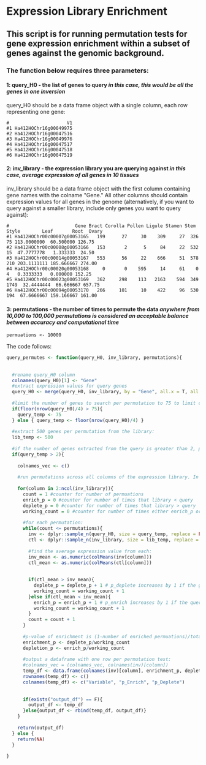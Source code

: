 # Expression Library Enrichment

## This script is for running permutation tests for gene expression enrichment within a subset of genes against the genomic background.


### The function below requires three parameters:
#### 1: query_H0 - the list of genes to query *in this case, this would be all the genes in one inversion*

query_H0 should be a data frame object with a single column, each row representing one gene:

````
#                     V1
#1 Ha412HOChr16g00049975
#2 Ha412HOChr16g00047516
#3 Ha412HOChr16g00049976
#4 Ha412HOChr16g00047517
#5 Ha412HOChr16g00047518
#6 Ha412HOChr16g00047519
````

#### 2: inv_library - the expression library you are querying against *in this case, average expression of all genes in 10 tissues*

inv_library should be a data frame object with the first column containing gene names with the colname "Gene." All other columns should contain expression values for all genes in the genome (alternatively, if you want to query against a smaller library, include only genes you want to query against):

````
#                        Gene Bract Corolla Pollen Ligule Stamen Stem Style        Leaf       Root  Ovary
#1 Ha412HOChr00c00007g00053165   199      27     30    309     27  326    75 113.0000000  60.500000 126.75
#2 Ha412HOChr00c00008g00053166   153       2      5     84     22  532    15  47.7777778   1.333333  24.50
#3 Ha412HOChr00c00014g00053167   553      56     22    666     51  578   210 203.1111111 185.666667 274.00
#4 Ha412HOChr00c00020g00053168     0       0    595     14     61    0     4   0.3333333   0.000000 152.25
#5 Ha412HOChr00c00023g00053169   362     298    113   2163    594  349  1749  32.4444444  66.666667 657.75
#6 Ha412HOChr00c00094g00053170   266     101     10    422     96  530   194  67.6666667 159.166667 161.00
````

#### 3: permutations - the number of times to permute the data *anywhere from 10,000 to 100,000 permutations is considered an acceptable balance between accuracy and computational time* 

````permuations <- 10000````

The code follows:

````R
query_permutes <- function(query_H0, inv_library, permutations){
  
  
  #rename query_H0 column
  colnames(query_H0)[1] <- "Gene"
  #extract expression values for query genes
  query_H0 <- merge(query_H0, inv_library, by = "Gene", all.x = T, all.y = F)
  
  #limit the number of genes to search per permutation to 75 to limit computational strain, otherwise use 1/4 of the query genes per permutation
  if(floor(nrow(query_H0)/4) > 75){
    query_temp <- 75
  } else { query_temp <- floor(nrow(query_H0)/4) }
  
  #extract 500 genes per permutation from the library:
  lib_temp <- 500
  
  #if the number of genes extracted from the query is greater than 2, proceed with the analysis. Otherwise, it will not run
  if(query_temp > 2){
    
    colnames_vec <- c()
    
    #run permutations across all columns of the expression library. In our case, this means 10,000 permuations for each tissue
    
    for(column in 2:ncol(inv_library)){
      count = 1 #counter for number of permuations
      enrich_p = 0 #counter for number of times that library < query
      deplete_p = 0 #counter for number of times that library > query
      working_count = 0 #counter for number of times either enrich_p or deplete_p go up (excludes TIES)
      
      #for each permutation:
      while(count <= permutations){
        inv <- dplyr::sample_n(query_H0, size = query_temp, replace = FALSE) #sample query_temp genes from the query library
        ctl <- dplyr::sample_n(inv_library, size = lib_temp, replace = FALSE) #sample 500 genes from the genomic library
        
        #find the average expression value from each:
        inv_mean <- as.numeric(colMeans(inv[column]))
        ctl_mean <- as.numeric(colMeans(ctl[column]))
        
        
        if(ctl_mean > inv_mean){
          deplete_p = deplete_p + 1 # p_deplete increases by 1 if the genomic library average was higher
          working_count = working_count + 1
        }else if(ctl_mean < inv_mean){
          enrich_p = enrich_p + 1 # p_enrich increases by 1 if the query library average was higher
          working_count = working_count + 1
        }
        count = count + 1
      }
      
      #p-value of enrichment is (1-number of enriched permuations)/total number of permuations 
      enrichment_p <- deplete_p/working_count
      depletion_p <- enrich_p/working_count
      
      #output a dataframe with one row per permutation test:
      #colnames_vec = (colnames_vec, colnames(inv)[column])
      temp_df <- data.frame(colnames(inv)[column], enrichment_p, depletion_p)
      rownames(temp_df) <- c()
      colnames(temp_df) <- c("Variable", "p_Enrich", "p_Deplete")
      
      
      if(exists("output_df") == F){
        output_df <- temp_df
      }else{output_df <- rbind(temp_df, output_df)}
    }
    
    return(output_df)
  } else {
    return(NA)
  }
  
}
````
